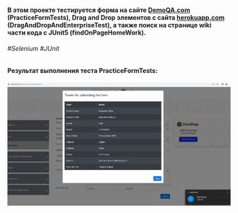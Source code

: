 <h4> В этом проекте тестируется форма на сайте <a href="https://demoqa.com/automation-practice-form">DemoQA.com</a> (PracticeFormTests), Drag and Drop элементов с сайта <a href="https://the-internet.herokuapp.com/drag_and_drop">herokuapp.com</a> (DragAndDropAndEnterpriseTest), а также поиск на странице wiki части кода с JUnit5 (findOnPageHomeWork).</h4>

<h6>#Selenium      
#JUnit</h6>

<h4>Результат выполнения теста PracticeFormTests:</h4>
<img src="/src/test/resources/Безымянный.png">
